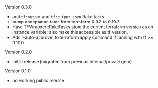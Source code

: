 Version 0.3.0

  - add `tf:output` and `tf:output_json` Rake tasks
  - bump acceptance tests from terraform 0.9.2 to 0.10.2
  - Have TFWrapper::RakeTasks store the current terraform version as an instance variable;
    also make this accessible as tf_version.
  - Add '-auto-approve' to terraform apply command if running with tf >= 0.10.0

Version 0.2.0

  - initial release (migrated from previous internal/private gem)

Version 0.1.0

  - no working public release
